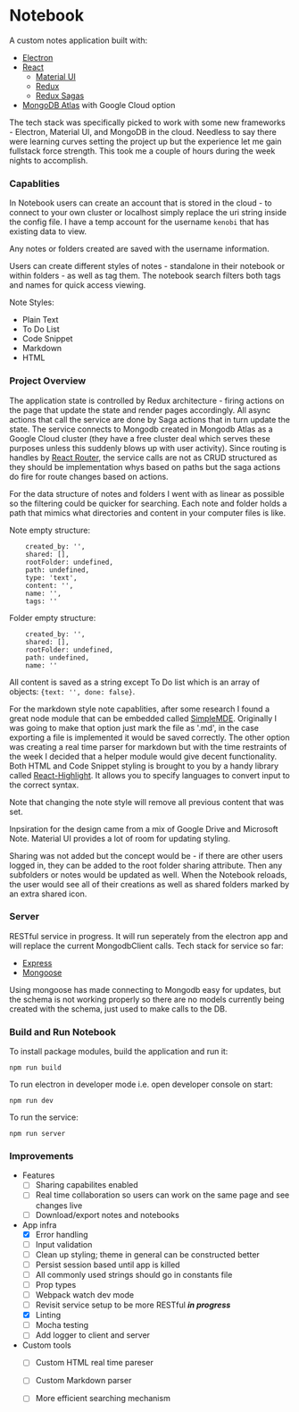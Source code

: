 # Notebook
A custom notes application built with:
- [Electron](https://electronjs.org/)
- [React](https://reactjs.org/)
    - [Material UI](https://material-ui.com/)
    - [Redux](https://redux.js.org/) 
    - [Redux Sagas](https://redux-saga.js.org/docs/introduction/BeginnerTutorial.html)
- [MongoDB Atlas](https://www.mongodb.com/cloud/atlas) with Google Cloud option


The tech stack was specifically picked to work with some new frameworks - Electron, Material UI, and MongoDB in the cloud. Needless to say there were learning curves setting the project up but the experience let me gain fullstack force strength. This took me a couple of hours during the week nights to accomplish.  

### Capablities

In Notebook users can create an account that is stored in the cloud - to connect to your own cluster or localhost simply replace the uri string inside the config file. I have a temp account for the username ```kenobi``` that has existing data to view.

Any notes or folders created are saved with the username information.

Users can create different styles of notes - standalone in their notebook or within folders - as well as tag them. The notebook search filters both tags and names for quick access viewing. 

Note Styles: 
-  Plain Text
-  To Do List
-  Code Snippet
-  Markdown
-  HTML


### Project Overview

The application state is controlled by Redux architecture - firing actions on the page that update the state and render pages accordingly. All async actions that call the service are done by Saga actions that in turn update the state. The service connects to Mongodb created in Mongodb Atlas as a Google Cloud cluster (they have a free cluster deal which serves these purposes unless this suddenly blows up with user activity). Since routing is handles by [React Router](https://www.npmjs.com/package/react-router), the service calls are not as CRUD structured as they should be implementation whys based on paths but the saga actions do fire for route changes based on actions. 

For the data structure of notes and folders I went with as linear as possible so the filtering could be quicker for searching. Each note and folder holds a path that mimics what directories and content in your computer files is like. 

Note empty structure:                       
```
    created_by: '',
    shared: [],
    rootFolder: undefined,
    path: undefined,
    type: 'text',
    content: '',
    name: '',
    tags: ''
```

Folder empty structure:
```
    created_by: '',
    shared: [],
    rootFolder: undefined,
    path: undefined,
    name: ''
```

All content is saved as a string except To Do list which is an array of objects: ```{text: '', done: false}```.

For the markdown style note capablities, after some research I found a great node module that can be embedded called [SimpleMDE](https://www.npmjs.com/package/react-simplemde-editor). Originally I was going to make that option just mark the file as '.md', in the case exporting a file is implemented it would be saved correctly. The other option was creating a real time parser for markdown but with the time restraints of the week I decided that a helper module would give decent functionality. 
Both HTML and Code Snippet styling is brought to you by a handy library called [React-Highlight](https://github.com/akiran/react-highlight). It allows you to specify languages to convert input to the correct syntax. 

Note that changing the note style will remove all previous content that was set. 

Inpsiration for the design came from a mix of Google Drive and Microsoft Note. Material UI provides a lot of room for updating styling.

Sharing was not added but the concept would be - if there are other users logged in, they can be added to the root folder sharing attribute. Then any subfolders or notes would be updated as well. When the Notebook reloads, the user would see all of their creations as well as shared folders marked by an extra shared icon.

### Server

RESTful service in progress. It will run seperately from the electron app and will replace the current MongodbClient calls. 
Tech stack for service so far: 
- [Express](https://expressjs.com/)
- [Mongoose](https://mongoosejs.com/)

Using mongoose has made connecting to Mongodb easy for updates, but the schema is not working properly so there are no models currently being created with the schema, just used to make calls to the DB.

### Build and Run Notebook

To install package modules, build the application and run it:
```
npm run build
```

To run electron in developer mode i.e. open developer console on start:
```
npm run dev
```

To run the service:
```
npm run server
```

### Improvements

- Features   
    - [ ] Sharing capabilites enabled 
    - [ ] Real time collaboration so users can work on the same page and see changes live
    - [ ] Download/export notes and notebooks 

- App infra 
    - [x] Error handling
    - [ ] Input validation 
    - [ ] Clean up styling; theme in general can be constructed better
    - [ ] Persist session based until app is killed 
    - [ ] All commonly used strings should go in constants file
    - [ ] Prop types
    - [ ] Webpack watch dev mode
    - [ ] Revisit service setup to be more RESTful _**in progress**_
    - [x] Linting
    - [ ] Mocha testing
    - [ ] Add logger to client and server

- Custom tools
    - [ ] Custom HTML real time pareser
    - [ ] Custom Markdown parser
    - [ ] More efficient searching mechanism





